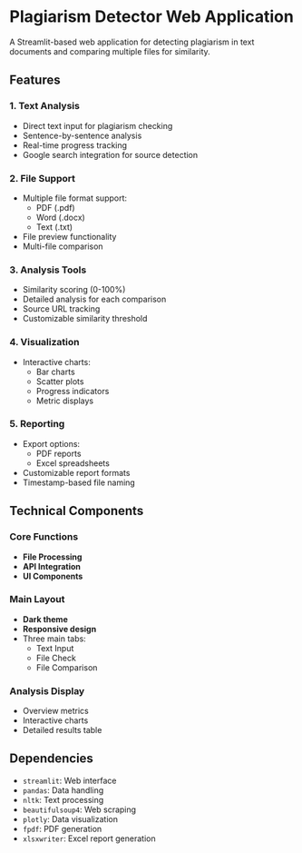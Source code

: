 # Plagiarism Detector Web Application

A Streamlit-based web application for detecting plagiarism in text documents and comparing multiple files for similarity.

## Features

### 1. Text Analysis
- Direct text input for plagiarism checking
- Sentence-by-sentence analysis
- Real-time progress tracking
- Google search integration for source detection

### 2. File Support
- Multiple file format support:
  - PDF (.pdf)
  - Word (.docx)
  - Text (.txt)
- File preview functionality
- Multi-file comparison

### 3. Analysis Tools
- Similarity scoring (0-100%)
- Detailed analysis for each comparison
- Source URL tracking
- Customizable similarity threshold

### 4. Visualization
- Interactive charts:
  - Bar charts
  - Scatter plots
  - Progress indicators
  - Metric displays

### 5. Reporting
- Export options:
  - PDF reports
  - Excel spreadsheets
- Customizable report formats
- Timestamp-based file naming

## Technical Components

### Core Functions
- **File Processing**
- **API Integration**
- **UI Components**

### Main Layout
- **Dark theme**
- **Responsive design**
- Three main tabs:
  - Text Input
  - File Check
  - File Comparison

### Analysis Display
- Overview metrics
- Interactive charts
- Detailed results table

## Dependencies
- `streamlit`: Web interface
- `pandas`: Data handling
- `nltk`: Text processing
- `beautifulsoup4`: Web scraping
- `plotly`: Data visualization
- `fpdf`: PDF generation
- `xlsxwriter`: Excel report generation


